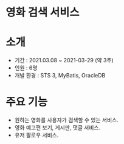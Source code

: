 # 영화 검색 서비스

# 소개
- 기간 : 2021.03.08 ~ 2021-03-29 (약 3주)
- 인원 : 6명
- 개발 환경 : STS 3, MyBatis, OracleDB

# 주요 기능
- 원하는 영화를 사용자가 검색할 수 있는 서비스.
- 영화 예고편 보기, 게시판, 댓글 서비스.
- 유저 팔로우 서비스.

